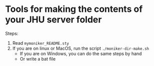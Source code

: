 # Tools for making the contents of your JHU server folder

Steps:

1. Read `mymoniker_README.sty`
2. If you are on linux or MacOS, run the script `./moniker-dir-make.sh`
   * If you are on Windows, you can do the same steps by hand
   * Or write a bat file
   
   

